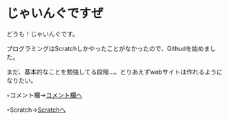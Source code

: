 # じゃいんぐですぜ
どうも！じゃいんぐです。

プログラミングはScratchしかやったことがなかったので、Githudを始めました。

まだ、基本的なことを勉強してる段階…。とりあえずwebサイトは作れるようになりたい。

◦コメント欄→<a href=https://github.com/JyaingFX/comments/issues/1>コメント欄へ</a>

◦Scratch→<a href=https://scratch.mit.edu/users/-JyaingFX-/>Scratchへ</a>
